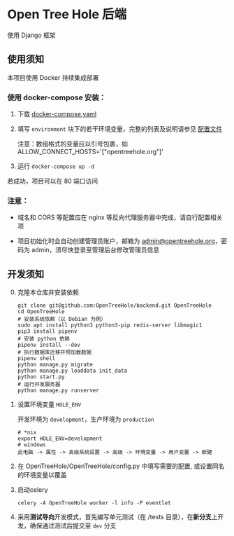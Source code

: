 # Open Tree Hole 后端

使用 Django 框架

## 使用须知

本项目使用 Docker 持续集成部署

### 使用 docker-compose 安装：

1. 下载 [docker-compose.yaml](https://github.com/OpenTreeHole/backend/blob/master/docker-compose.yaml)

2. 填写 `environment` 块下的若干环境变量，完整的列表及说明请参见 [配置文件](https://github.com/OpenTreeHole/backend/blob/master/OpenTreeHole/config.py)

   注意：数组格式的变量应以引号包裹，如 ALLOW_CONNECT_HOSTS='["opentreehole.org"]'

3. 运行 `docker-compose up -d`

若成功，项目可以在 80 端口访问

### 注意：

- 域名和 CORS 等配置应在 nginx 等反向代理服务器中完成，请自行配置相关项

- 项目初始化时会自动创建管理员账户，邮箱为 admin@opentreehole.org，密码为 admin，须尽快登录至管理后台修改管理员信息

## 开发须知

0. 克隆本仓库并安装依赖

   ```shell
   git clone git@github.com:OpenTreeHole/backend.git OpenTreeHole
   cd OpenTreeHole
   # 安装系统依赖（以 Debian 为例）
   sudo apt install python3 python3-pip redis-server libmagic1
   pip3 install pipenv
   # 安装 python 依赖
   pipenv install --dev
   # 执行数据库迁移并预加载数据
   pipenv shell
   python manage.py migrate
   python manage.py loaddata init_data
   python start.py
   # 运行开发服务器
   python manage.py runserver  

1. 设置环境变量 `HOLE_ENV`

   开发环境为 `development`，生产环境为 `production`
   ```shell
   # *nix
   export HOLE_ENV=development
   # windows
   此电脑 -> 属性 -> 高级系统设置 -> 高级 -> 环境变量 -> 用户变量 -> 新建

2. 在 OpenTreeHole/OpenTreeHole/config.py 中填写需要的配置, 或设置同名的环境变量以覆盖


3. 启动celery

   ```shell
   celery -A OpenTreeHole worker -l info -P eventlet
   ```

4. 采用**测试导向**开发模式，首先编写单元测试（在 /tests 目录），在**新分支**上开发，确保通过测试后提交至 `dev` 分支
